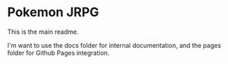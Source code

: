 # Pokemon JRPG

This is the main readme.

I'm want to use the docs folder for internal documentation, and the pages folder for Github Pages integration.
